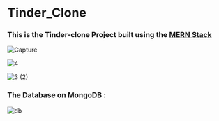# Tinder_Clone
### This is the Tinder-clone Project built using the [ MERN Stack ](https://www.geeksforgeeks.org/mern-stack/)

![Capture](https://user-images.githubusercontent.com/49027071/112829491-d5c37d80-90ae-11eb-9615-b9909f8db332.PNG)

![4](https://user-images.githubusercontent.com/49027071/112829765-36eb5100-90af-11eb-9c3d-28140400c1f1.png)

![3 (2)](https://user-images.githubusercontent.com/49027071/112830430-25567900-90b0-11eb-9e06-1fffa8b06a4d.png)

### The Database on MongoDB :

![db](https://user-images.githubusercontent.com/49027071/112829866-5edab480-90af-11eb-87df-0e8f530c75f7.PNG)
